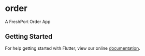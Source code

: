 # order

A FreshPort Order App

## Getting Started

For help getting started with Flutter, view our online
[documentation](http://flutter.io/).
